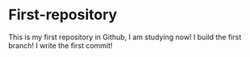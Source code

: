 # First-repository
This is my first repository in Github,
I am studying now!
I build the first branch!
I write the first commit!
